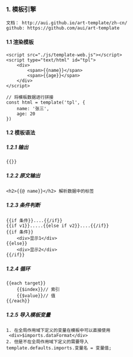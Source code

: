 ### 1. 模板引擎

```
文档： http://aui.github.io/art-template/zh-cn/
github: https://github.com/aui/art-template
```

#### 1.1 渲染模板

```
<script src="./js/template-web.js"></script>
<script type="text/html" id="tpl">
	<div>
		<span>{{name}}</span>
		<span>{{age}}</span>
	</div>
</script>
```

```
// 将模板数据进行拼接
const html = template('tpl', {
	name: '张三',
	age: 20
})
```

#### 1.2  模板语法

##### 1.2.1 输出

```
{{}}
```

##### 1.2.2 原文输出

```
<h2>{{@ name}}</h2> 解析数据中的标签
```

##### 1.2.3 条件判断

```
{{if 条件}}....{{/if}}
{{if v1}}.....{{else if v2}}....{{/if}}
{{if 条件}}
	<div>显示1</div>
{{else}} 
	<div>显示2</div>
{{/if}}
```

##### 1.2.4 循环

```
{{each target}}
	{{$index}}// 索引    
	{{$value}}// 值
{{/each}}
```

##### 1.2.5 导入模板变量

```
1. 在全局作用域下定义的变量在模板中可以直接使用
 <div>$imports.dataFormat</div>
2. 但是不在全局作用域下定义的需要导入
template.defaults.imports.变量名 = 变量值;
```

